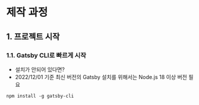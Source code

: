# 제작 과정
## 1. 프로젝트 시작
### 1.1. Gatsby CLI로 빠르게 시작
- 설치가 안되어 있다면?
- 2022/12/01 기준 최신 버전의 Gatsby 설치를 위해서는 Node.js 18 이상 버전 필요
```
npm install -g gatsby-cli
```